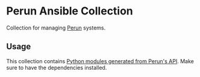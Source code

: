 # Perun Ansible Collection

Collection for managing [Perun](https://perun-aai.org/) systems.

## Usage

This collection contains [Python modules generated from Perun's API](https://gitlab.ics.muni.cz/perun/perun-idm/perun/-/tree/48cbaf46474ca82d221815ca70919fdcd5dcd073/perun-cli-python). Make sure to have the dependencies installed.
